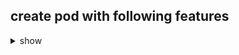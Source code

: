 ## create pod with following features 

<details><summary>show</summary>
<p>
```bash
1. create  pod using deployment in openshift 
2. do manual scaling 
3. create service of nodeport type and check EP details 
4. use same docker image which you have used in your k8s 
5. make sure you are doing in your custom project  yourname-fiserv

```
</p>
</details>

## Creating storage using secret and mount insid pod 

<img src="task1.png">

## Renew and Manage SSL Certs 


<img src="task2.png">

### Implement mysql with Persistent volume concept 

<img src="task3.png">